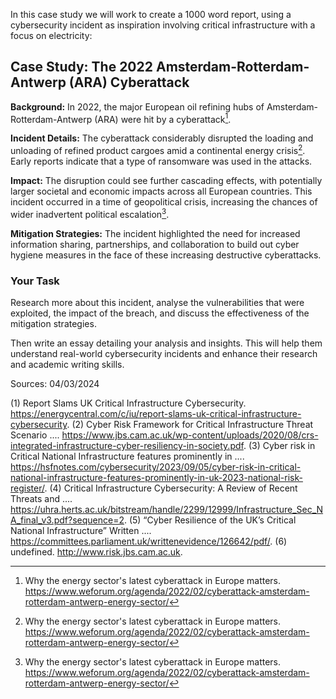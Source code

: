 In this case study we will work to create a 1000 word report, using a cybersecurity incident as inspiration involving critical infrastructure with a focus on electricity:

## Case Study: The 2022 Amsterdam-Rotterdam-Antwerp (ARA) Cyberattack

**Background:** In 2022, the major European oil refining hubs of Amsterdam-Rotterdam-Antwerp (ARA) were hit by a cyberattack[^1].

**Incident Details:** The cyberattack considerably disrupted the loading and unloading of refined product cargoes amid a 
continental energy crisis[^1]. Early reports indicate that a type of ransomware was used in the attacks.

**Impact:** The disruption could see further cascading effects, with potentially larger societal and economic 
impacts across all European countries. This incident occurred in a time of geopolitical crisis, increasing the 
chances of wider inadvertent political escalation[^1].

**Mitigation Strategies:** The incident highlighted the need for increased information sharing, partnerships, 
and collaboration to build out cyber hygiene measures in the face of these increasing destructive cyberattacks.

### Your Task
Research more about this incident, analyse the vulnerabilities that were exploited, the impact of the breach, 
and discuss the effectiveness of the mitigation strategies. 

Then write an essay detailing your analysis and insights. This will help them understand real-world cybersecurity 
incidents and enhance their research and academic writing skills. 

Sources: 04/03/2024

[^1]: Why the energy sector's latest cyberattack in Europe matters. https://www.weforum.org/agenda/2022/02/cyberattack-amsterdam-rotterdam-antwerp-energy-sector/

[^2]: Cybersecurity of critical energy infrastructure - European Parliament. https://www.europarl.europa.eu/RegData/etudes/BRIE/2019/642274/EPRS_BRI%282019%29642274_EN.pdf

[^3]: Cybersecurity and the Electric Grid https://www.ncsl.org/energy/cybersecurity-and-the-electric-grid-the-state-role-in-protecting-critical-infrastructure

[^4]: Cyber attacks on critical infrastructure - AGCS Global. https://commercial.allianz.com/news-and-insights/expert-risk-articles/cyber-attacks-on-critical-infrastructure.html


(1) Report Slams UK Critical Infrastructure Cybersecurity. https://energycentral.com/c/iu/report-slams-uk-critical-infrastructure-cybersecurity.
(2) Cyber Risk Framework for Critical Infrastructure Threat Scenario .... https://www.jbs.cam.ac.uk/wp-content/uploads/2020/08/crs-integrated-infrastructure-cyber-resiliency-in-society.pdf.
(3) Cyber risk in Critical National Infrastructure features prominently in .... https://hsfnotes.com/cybersecurity/2023/09/05/cyber-risk-in-critical-national-infrastructure-features-prominently-in-uk-2023-national-risk-register/.
(4) Critical Infrastructure Cybersecurity: A Review of Recent Threats and .... https://uhra.herts.ac.uk/bitstream/handle/2299/12999/Infrastructure_Sec_NA_final_v3.pdf?sequence=2.
(5) “Cyber Resilience of the UK’s Critical National Infrastructure” Written .... https://committees.parliament.uk/writtenevidence/126642/pdf/.
(6) undefined. http://www.risk.jbs.cam.ac.uk.
